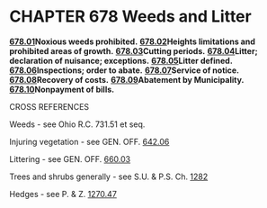 CHAPTER 678 Weeds and Litter
============================

[**678.01**](3872e9d5.html)**Noxious weeds prohibited.**
[**678.02**](3878bc7f.html)**Heights limitations and prohibited areas of
growth.** [**678.03**](388ae565.html)**Cutting periods.**
[**678.04**](38905d2d.html)**Litter; declaration of nuisance;
exceptions.** [**678.05**](38959593.html)**Litter defined.**
[**678.06**](3899429e.html)**Inspections; order to abate.**
[**678.07**](389f684d.html)**Service of notice.**
[**678.08**](38a598b7.html)**Recovery of costs.**
[**678.09**](38a9704b.html)**Abatement by Municipality.**
[**678.10**](38ade21f.html)**Nonpayment of bills.**

CROSS REFERENCES

Weeds - see Ohio R.C. 731.51 et seq.

Injuring vegetation - see GEN. OFF. [642.06](32aaf2fe.html)

Littering - see GEN. OFF. [660.03](3589d41b.html)

Trees and shrubs generally - see S.U. & P.S. Ch. [1282](410ac5c6.html)

Hedges - see P. & Z. [1270.47](518a3a13.html)
